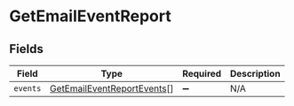 # GetEmailEventReport


## Fields

| Field                                                                           | Type                                                                            | Required                                                                        | Description                                                                     |
| ------------------------------------------------------------------------------- | ------------------------------------------------------------------------------- | ------------------------------------------------------------------------------- | ------------------------------------------------------------------------------- |
| `events`                                                                        | [GetEmailEventReportEvents](../../models/shared/getemaileventreportevents.md)[] | :heavy_minus_sign:                                                              | N/A                                                                             |